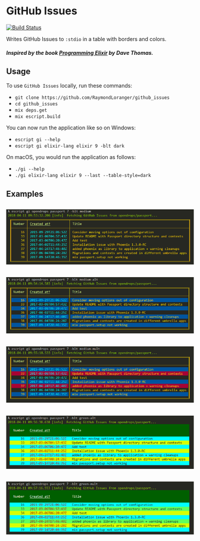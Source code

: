 # GitHub Issues

[![Build Status](https://travis-ci.org/RaymondLoranger/github_issues.svg?branch=master)](https://travis-ci.org/RaymondLoranger/github_issues)

Writes GitHub Issues to `:stdio` in a table with borders and colors.

##### Inspired by the book [Programming Elixir](https://pragprog.com/book/elixir16/programming-elixir-1-6) by Dave Thomas.

## Usage

To use `GitHub Issues` locally, run these commands:

  - `git clone https://github.com/RaymondLoranger/github_issues`
  - `cd github_issues`
  - `mix deps.get`
  - `mix escript.build`

You can now run the application like so on Windows:

  - `escript gi --help`
  - `escript gi elixir-lang elixir 9 -blt dark`

On macOS, you would run the application as follows:

  - `./gi --help`
  - `./gi elixir-lang elixir 9 --last --table-style=dark`

## Examples
## ![medium](images/medium.png)
## ![medium_alt](images/medium_alt.png)
## ![medium_mult](images/medium_mult.png)
## ![green_alt](images/green_alt.png)
## ![green_mult](images/green_mult.png)
